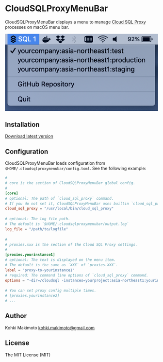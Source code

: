 # CloudSQLProxyMenuBar

CloudSQLProxyMenuBar displays a menu to manage [Cloud SQL Proxy](https://cloud.google.com/sql/docs/mysql/sql-proxy) processes on macOS menu bar.

![screenshot.png](https://raw.githubusercontent.com/kohkimakimoto/CloudSQLProxyMenuBar/master/screenshot.png)

## Installation

[Download latest version](https://github.com/kohkimakimoto/CloudSQLProxyMenuBar/releases/latest)

## Configuration

CloudSQLProxyMenuBar loads configuration from `$HOME/.cloudsqlproxymenubar/config.toml`. See the following example:

```toml
#
# core is the section of CloudSQLProxyMenuBar global config.
#
[core]
# optional: The path of `cloud_sql_proxy` command.
# If you do not set it, CloudSQLProxyMenuBar uses builtin `cloud_sql_proxy` command.
cloud_sql_proxy = "/usr/local/bin/cloud_sql_proxy"

# optional: The log file path.
# The default is `$HOME/.cloudsqlproxymenubar/output.log`
log_file = "/path/to/logfile"

#
# proxies.xxx is the section of the Cloud SQL Proxy settings.
#
[proxies.yourinstance1]
# optional: The text is displayed on the menu item.
# The default is the same as `XXX` of `proxies.XXX`.
label = "proxy-to-yourinstance1"
# required: The command line options of `cloud_sql_proxy` command.
options = "-dir=/cloudsql -instances=yourproject:asia-northeast1:yourinstance1"

# You can set proxy config multiple times.
# [proxies.yourinstance2]
# ...
```

## Author

Kohki Makimoto <kohki.makimoto@gmail.com>

## License

The MIT License (MIT)
